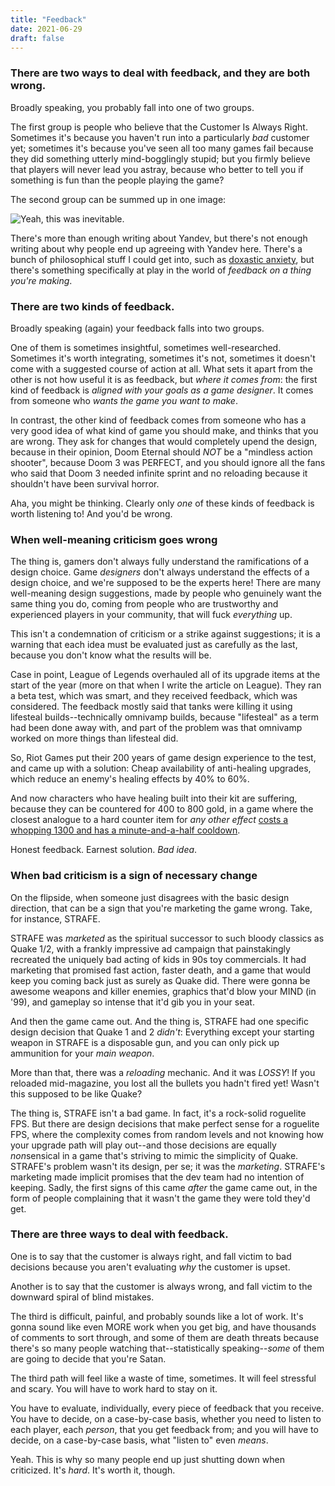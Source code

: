 ```yaml
---
title: "Feedback"
date: 2021-06-29
draft: false
---
```

### There are two ways to deal with feedback, and they are both wrong.
Broadly speaking, you probably fall into one of two groups.

The first group is people who believe that the Customer Is Always Right. Sometimes it's because you haven't run into a particularly *bad* customer yet; sometimes it's because you've seen all too many games fail because they did something utterly mind-bogglingly stupid; but you firmly believe that players will never lead you astray, because who better to tell you if something is fun than the people playing the game?

The second group can be summed up in one image:

![Yeah, this was inevitable.](https://i.imgur.com/KphugWo.png)

There's more than enough writing about Yandev, but there's not enough writing about why people end up agreeing with Yandev here. There's a bunch of philosophical stuff I could get into, such as [doxastic anxiety](https://youtu.be/ATITdJg7bWI), but there's something specifically at play in the world of *feedback on a thing you're making*.

### There are two kinds of feedback.
Broadly speaking (again) your feedback falls into two groups.

One of them is sometimes insightful, sometimes well-researched. Sometimes it's worth integrating, sometimes it's not, sometimes it doesn't come with a suggested course of action at all. What sets it apart from the other is not how useful it is as feedback, but *where it comes from*: the first kind of feedback is *aligned with your goals as a game designer*. It comes from someone who *wants the game you want to make*.

In contrast, the other kind of feedback comes from someone who has a very good idea of what kind of game you should make, and thinks that you are wrong. They ask for changes that would completely upend the design, because in their opinion, Doom Eternal should *NOT* be a "mindless action shooter", because Doom 3 was PERFECT, and you should ignore all the fans who said that Doom 3 needed infinite sprint and no reloading because it shouldn't have been survival horror.

Aha, you might be thinking. Clearly only *one* of these kinds of feedback is worth listening to! And you'd be wrong.

### When well-meaning criticism goes wrong
The thing is, gamers don't always fully understand the ramifications of a design choice. Game *designers* don't always understand the effects of a design choice, and we're supposed to be the experts here! There are many well-meaning design suggestions, made by people who genuinely want the same thing you do, coming from people who are trustworthy and experienced players in your community, that will fuck *everything* up.

This isn't a condemnation of criticism or a strike against suggestions; it is a warning that each idea must be evaluated just as carefully as the last, because you don't know what the results will be.

Case in point, League of Legends overhauled all of its upgrade items at the start of the year (more on that when I write the article on League). They ran a beta test, which was smart, and they received feedback, which was considered. The feedback mostly said that tanks were killing it using lifesteal builds--technically omnivamp builds, because "lifesteal" as a term had been done away with, and part of the problem was that omnivamp worked on more things than lifesteal did.

So, Riot Games put their 200 years of game design experience to the test, and came up with a solution: Cheap availability of anti-healing upgrades, which reduce an enemy's healing effects by 40% to 60%.

And now characters who have healing built into their kit are suffering, because they can be countered for 400 to 800 gold, in a game where the closest analogue to a hard counter item for *any other effect* [costs a whopping 1300 and has a minute-and-a-half cooldown](https://leagueoflegends.fandom.com/wiki/Quicksilver_Sash).

Honest feedback. Earnest solution. *Bad idea*.

### When bad criticism is a sign of necessary change
On the flipside, when someone just disagrees with the basic design direction, that can be a sign that you're marketing the game wrong. Take, for instance, STRAFE.

STRAFE was *marketed* as the spiritual successor to such bloody classics as Quake 1/2, with a frankly impressive ad campaign that painstakingly recreated the uniquely bad acting of kids in 90s toy commercials. It had marketing that promised fast action, faster death, and a game that would keep you coming back just as surely as Quake did. There were gonna be awesome weapons and killer enemies, graphics that'd blow your MIND (in '99), and gameplay so intense that it'd gib you in your seat.

And then the game came out. And the thing is, STRAFE had one specific design decision that Quake 1 and 2 *didn't*: Everything except your starting weapon in STRAFE is a disposable gun, and you can only pick up ammunition for your *main weapon*.

More than that, there was a *reloading* mechanic. And it was *LOSSY*! If you reloaded mid-magazine, you lost all the bullets you hadn't fired yet! Wasn't this supposed to be like Quake?

The thing is, STRAFE isn't a bad game. In fact, it's a rock-solid roguelite FPS. But there are design decisions that make perfect sense for a roguelite FPS, where the complexity comes from random levels and not knowing how your upgrade path will play out--and those decisions are equally *non*sensical in a game that's striving to mimic the simplicity of Quake. STRAFE's problem wasn't its design, per se; it was the *marketing*. STRAFE's marketing made implicit promises that the dev team had no intention of keeping. Sadly, the first signs of this came *after* the game came out, in the form of people complaining that it wasn't the game they were told they'd get.

### There are three ways to deal with feedback.
One is to say that the customer is always right, and fall victim to bad decisions because you aren't evaluating *why* the customer is upset.

Another is to say that the customer is always wrong, and fall victim to the downward spiral of blind mistakes.

The third is difficult, painful, and probably sounds like a lot of work. It's gonna sound like even MORE work when you get big, and have thousands of comments to sort through, and some of them are death threats because there's so many people watching that--statistically speaking--*some* of them are going to decide that you're Satan.

The third path will feel like a waste of time, sometimes. It will feel stressful and scary. You will have to work hard to stay on it.

You have to evaluate, individually, every piece of feedback that you receive. You have to decide, on a case-by-case basis, whether you need to listen to each player, each *person*, that you get feedback from; and you will have to decide, on a case-by-case basis, what "listen to" even *means*.

Yeah. This is why so many people end up just shutting down when criticized. It's *hard*. It's worth it, though.